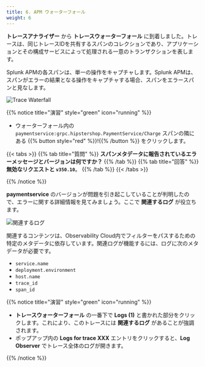 ```yaml
---
title: 6. APM ウォーターフォール
weight: 6
---
```


**トレースアナライザー** から **トレースウォーターフォール** に到着しました。トレースは、同じトレースIDを共有するスパンのコレクションであり、アプリケーションとその構成サービスによって処理される一意のトランザクションを表します。

Splunk APMの各スパンは、単一の操作をキャプチャします。Splunk APMは、スパンがエラーの結果となる操作をキャプチャする場合、スパンをエラースパンと見なします。

![Trace Waterfall](../images/apm-trace-waterfall.png)

{{% notice title="演習" style="green" icon="running" %}}

* ウォーターフォール内の `paymentservice:grpc.hipstershop.PaymentService/Charge` スパンの隣にある {{% button style="red" %}}!{{% /button %}} をクリックします。

{{< tabs >}}
{{% tab title="質問" %}}
**スパンメタデータに報告されているエラーメッセージとバージョンは何ですか？**
{{% /tab %}}
{{% tab title="回答" %}}
**無効なリクエストと `v350.10`**。
{{% /tab %}}
{{< /tabs >}}

{{% /notice %}}

**paymentservice** のバージョンが問題を引き起こしていることが判明したので、エラーに関する詳細情報を見てみましょう。ここで **関連するログ** が役立ちます。

![関連するログ](../images/apm-related-logs.png)

関連するコンテンツは、Observability Cloud内でフィルターをパスするための特定のメタデータに依存しています。関連ログが機能するには、ログに次のメタデータが必要です。

* `service.name`
* `deployment.environment`
* `host.name`
* `trace_id`
* `span_id`

{{% notice title="演習" style="green" icon="running" %}}

* **トレースウォーターフォール** の一番下で **Logs (1)** と書かれた部分をクリックします。これにより、このトレースには **関連するログ** があることが強調されます。
* ポップアップ内の **Logs for trace XXX** エントリをクリックすると、**Log Observer** でトレース全体のログが開きます。

{{% /notice %}}
